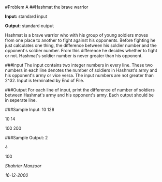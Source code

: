 #Problem A
##Hashmat the brave warrior

**Input:** standard input

**Output:** standard output
 
Hashmat is a brave warrior who with his group of young soldiers moves from one place to another to fight against his opponents. Before fighting he just calculates one thing, the difference between his soldier number and the opponent's soldier number. From this difference he decides whether to fight or not. Hashmat's soldier number is never greater than his opponent.

###Input
The input contains two integer numbers in every line. These two numbers in each line denotes the number of soldiers in Hashmat's army and his opponent's army or vice versa. The input numbers are not greater than 2^32. Input is terminated by End of File.
 
###Output
For each line of input, print the difference of number of soldiers between Hashmat's army and his opponent's army. Each output should be in seperate line.
 
###Sample Input:
10 128

10 14

100 200

 
###Sample Output:
2

4

100

*Shahriar Manzoor*

*16-12-2000*